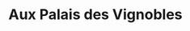 ---
title: "Aux Palais des Vignobles"
url: /bain-de-bretagne/aux-palais-des-vignobles/
shop: alcool
---
